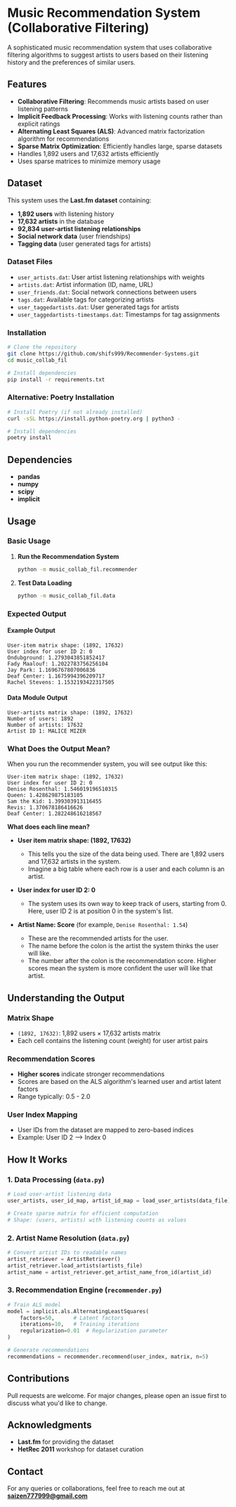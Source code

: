 # Music Recommendation System (Collaborative Filtering)

A sophisticated music recommendation system that uses collaborative filtering algorithms to suggest artists to users based on their listening history and the preferences of similar users.

## Features

- **Collaborative Filtering**: Recommends music artists based on user listening patterns
- **Implicit Feedback Processing**: Works with listening counts rather than explicit ratings
- **Alternating Least Squares (ALS)**: Advanced matrix factorization algorithm for recommendations
- **Sparse Matrix Optimization**: Efficiently handles large, sparse datasets
- Handles 1,892 users and 17,632 artists efficiently
- Uses sparse matrices to minimize memory usage

## Dataset

This system uses the **Last.fm dataset** containing:
- **1,892 users** with listening history
- **17,632 artists** in the database
- **92,834 user-artist listening relationships**
- **Social network data** (user friendships)
- **Tagging data** (user generated tags for artists)

### Dataset Files
- `user_artists.dat`: User artist listening relationships with weights
- `artists.dat`: Artist information (ID, name, URL)
- `user_friends.dat`: Social network connections between users
- `tags.dat`: Available tags for categorizing artists
- `user_taggedartists.dat`: User generated tags for artists
- `user_taggedartists-timestamps.dat`: Timestamps for tag assignments

### Installation
```bash
# Clone the repository
git clone https://github.com/shifs999/Recommender-Systems.git
cd music_collab_fil

# Install dependencies
pip install -r requirements.txt
```

### Alternative: Poetry Installation
```bash
# Install Poetry (if not already installed)
curl -sSL https://install.python-poetry.org | python3 -

# Install dependencies
poetry install
```

## Dependencies
- **pandas**
- **numpy**
- **scipy**
- **implicit** 

## Usage

### Basic Usage

1. **Run the Recommendation System**
   ```bash
   python -m music_collab_fil.recommender
   ```

2. **Test Data Loading**
   ```bash
   python -m music_collab_fil.data
   ```

### Expected Output

#### Example Output
```
User-item matrix shape: (1892, 17632)
User index for user ID 2: 0
Ondubground: 1.2793043851852417
Fady Maalouf: 1.2022783756256104
Jay Park: 1.1696767807006836
Deaf Center: 1.1675994396209717
Rachel Stevens: 1.1532193422317505
```

#### Data Module Output
```
User-artists matrix shape: (1892, 17632)
Number of users: 1892
Number of artists: 17632
Artist ID 1: MALICE MIZER
```
### What Does the Output Mean?

When you run the recommender system, you will see output like this:

```
User-item matrix shape: (1892, 17632)
User index for user ID 2: 0
Denise Rosenthal: 1.546019196510315
Queen: 1.428629875183105
Sam the Kid: 1.399303913116455
Revis: 1.370678186416626
Deaf Center: 1.282248616218567
```

**What does each line mean?**

- **User item matrix shape: (1892, 17632)**
  - This tells you the size of the data being used. There are 1,892 users and 17,632 artists in the system.
  - Imagine a big table where each row is a user and each column is an artist.

- **User index for user ID 2: 0**
  - The system uses its own way to keep track of users, starting from 0. Here, user ID 2 is at position 0 in the system's list.

- **Artist Name: Score** (for example, `Denise Rosenthal: 1.54`)
  - These are the recommended artists for the user.
  - The name before the colon is the artist the system thinks the user will like.
  - The number after the colon is the recommendation score. Higher scores mean the system is more confident the user will like that artist.

## Understanding the Output

### Matrix Shape
- `(1892, 17632)`: 1,892 users × 17,632 artists matrix
- Each cell contains the listening count (weight) for user artist pairs

### Recommendation Scores
- **Higher scores** indicate stronger recommendations
- Scores are based on the ALS algorithm's learned user and artist latent factors
- Range typically: 0.5 - 2.0 

### User Index Mapping
- User IDs from the dataset are mapped to zero-based indices
- Example: User ID 2 --> Index 0

## How It Works

### 1. Data Processing (`data.py`)
```python
# Load user-artist listening data
user_artists, user_id_map, artist_id_map = load_user_artists(data_file)

# Create sparse matrix for efficient computation
# Shape: (users, artists) with listening counts as values
```

### 2. Artist Name Resolution (`data.py`)
```python
# Convert artist IDs to readable names
artist_retriever = ArtistRetriever()
artist_retriever.load_artists(artists_file)
artist_name = artist_retriever.get_artist_name_from_id(artist_id)
```

### 3. Recommendation Engine (`recommender.py`)
```python
# Train ALS model
model = implicit.als.AlternatingLeastSquares(
    factors=50,      # Latent factors
    iterations=10,   # Training iterations
    regularization=0.01  # Regularization parameter
)

# Generate recommendations
recommendations = recommender.recommend(user_index, matrix, n=5)
```

## Contributions 

Pull requests are welcome. For major changes, please open an issue first to discuss what you'd like to change.

## Acknowledgments

- **Last.fm** for providing the dataset
- **HetRec 2011** workshop for dataset curation

## Contact

For any queries or collaborations, feel free to reach me out at **saizen777999@gmail.com**

